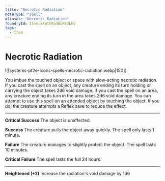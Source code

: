 ```yaml
---
title: "Necrotic Radiation"
noteType: "spell"
aliases: "Necrotic Radiation"
foundryId: Item.xFnth8ad8cF53LkV
tags:
  - Item
---
```


# Necrotic Radiation
![[systems-pf2e-icons-spells-necrotic-radiation.webp|150]]

You imbue the touched object or space with slow-acting necrotic radiation. If you cast the spell on an object, any creature ending its turn holding or carrying the object takes 2d6 void damage. If you cast the spell on an area, any creature ending its turn in the area takes 2d6 void damage. You can attempt to use this spell on an attended object by touching the object. If you do, the creature attempts a Reflex save to reduce the effect.

* * *

**Critical Success** The object is unaffected.

**Success** The creature pulls the object away quickly. The spell only lasts 1 minute.

**Failure** The creature manages to slightly protect the object. The spell lasts 10 minutes.

**Critical Failure** The spell lasts the full 24 hours.

* * *

**Heightened (+2)** Increase the radiation's void damage by 1d6
